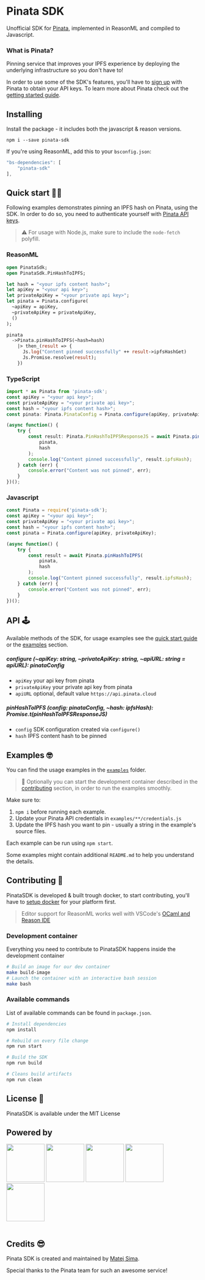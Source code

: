 # Pinata SDK 

Unofficial SDK for [Pinata](https://pinata.cloud), implemented in ReasonML and compiled to Javascript.

### What is Pinata?
Pinning service that improves your IPFS experience by deploying the underlying infrastructure so you don't have to!

In order to use some of the SDK's features, you'll have to [sign up](https://pinata.cloud/signup) with Pinata to obtain your API keys. To learn more about Pinata check out the [getting started guide](https://pinata.cloud/documentation#GettingStarted).

## Installing

Install the package - it includes both the javascript & reason versions.
```
npm i --save pinata-sdk
```

If you're using ReasonML, add this to your `bsconfig.json`:
```javascript
"bs-dependencies": [
    "pinata-sdk"  
],
```

## Quick start 👩‍💻
Following examples demonstrates pinning an IPFS hash on Pinata, using the SDK. In order to do so, you need to authenticate yourself with [Pinata API keys](https://pinata.cloud/documentation#GettingStarted).

> ⚠️ For usage with Node.js, make sure to include the `node-fetch` polyfill. 

### ReasonML

```ocaml
open PinataSdk;
open PinataSdk.PinHashToIPFS;

let hash = "<your ipfs content hash>";
let apiKey = "<your api key>";
let privateApiKey = "<your private api key>";
let pinata = Pinata.configure(
  ~apiKey = apiKey,
  ~privateApiKey = privateApiKey,
  ()
);

pinata
  ->Pinata.pinHashToIPFS(~hash=hash)
    |> then_(result => {
      Js.log("Content pinned successfully" ++ result->ipfsHashGet)
      Js.Promise.resolve(result);
    })
```

### TypeScript

```typescript
import * as Pinata from 'pinata-sdk';
const apiKey = "<your api key>";
const privateApiKey = "<your private api key>";
const hash = "<your ipfs content hash>";
const pinata: Pinata.PinataConfig = Pinata.configure(apiKey, privateApiKey);

(async function() {
    try {
        const result: Pinata.PinHashToIPFSResponseJS = await Pinata.pinHashToIPFS(
            pinata,
            hash
        );
        console.log("Content pinned successfully", result.ipfsHash);
    } catch (err) {
        console.error("Content was not pinned", err);
    }
})();
```

### Javascript

```javascript
const Pinata = require('pinata-sdk');
const apiKey = "<your api key>";
const privateApiKey = "<your private api key>";
const hash = "<your ipfs content hash>";
const pinata = Pinata.configure(apiKey, privateApiKey);

(async function() {
    try {
        const result = await Pinata.pinHashToIPFS(
            pinata,
            hash
        );
        console.log("Content pinned successfully", result.ipfsHash);
    } catch (err) {
        console.error("Content was not pinned", err);
    }
})();
```

## API 🕹

Available methods of the SDK, for usage examples see the [quick start guide](https://github.com/maht0rz/pinata-sdk#quick-start-) or the [examples](https://github.com/maht0rz/pinata-sdk#examples-) section.

##### configure (~apiKey: string, ~privateApiKey: string, ~apiURL: string = apiURL): pinataConfig

- `apiKey` your api key from pinata
- `privateApiKey` your private api key from pinata
- `apiURL` optional, default value `https://api.pinata.cloud`

##### pinHashToIPFS (config: pinataConfig, ~hash: ipfsHash): Promise.t(pinHashToIPFSResponseJS)

- `config` SDK configuration created via `configure()`
- `hash` IPFS content hash to be pinned

## Examples 🤓

You can find the usage examples in the [`examples`](https://github.com/maht0rz/pinata-sdk/tree/master/examples) folder.

> 🐳 Optionally you can start the development container described in the [contributing](https://github.com/maht0rz/pinata-sdk#contributing-) section, in order to run the examples smoothly.

Make sure to:
1. `npm i` before running each example.
2. Update your Pinata API credentials in `examples/**/credentials.js`
3. Update the IPFS hash you want to pin - usually a string in the example's source files.

Each example can be run using `npm start`. 

Some examples might contain additional `README.md` to help you understand the details.

## Contributing 🔧

PinataSDK is developed & built trough docker, to start contributing, you'll have to [setup docker](https://www.docker.com) for your platform first. 
> Editor support for ReasonML works well with VSCode's [OCaml and Reason IDE](https://marketplace.visualstudio.com/items?itemName=freebroccolo.reasonml)

### Development container

Everything you need to contribute to PinataSDK happens inside the development container

```bash
# Build an image for our dev container
make build-image
# Launch the container with an interactive bash session
make bash
```

### Available commands

List of available commands can be found in `package.json`.

```bash
# Install dependencies
npm install

# Rebuild on every file change
npm run start

# Build the SDK
npm run build

# Cleans build artifacts
npm run clean
```

## License 📃

PinataSDK is available under the MIT License

## Powered by

<div float="left">
  <img src="https://cdn-images-1.medium.com/max/1200/1*BTGStLRXsQUbkp0t-oxJhQ.png" width="100" />
  <img src="https://upload.wikimedia.org/wikipedia/commons/thumb/1/18/Ipfs-logo-1024-ice-text.png/220px-Ipfs-logo-1024-ice-text.png" width="100" />
  <img src="https://cdn-images-1.medium.com/max/1050/1*rFOtAIWjbeAyNNFcW029bQ.png" width="100" /> 
  <img src="https://upload.wikimedia.org/wikipedia/commons/6/6a/JavaScript-logo.png" width="100" /> 
  <img src="https://raw.githubusercontent.com/remojansen/logo.ts/master/ts.png" width="100" /> 
  
</div>
<br/>

## Credits 😎

Pinata SDK is created and maintained by [Matej Sima](https://t.me/maht0rz).

Special thanks to the Pinata team for such an awesome service!



